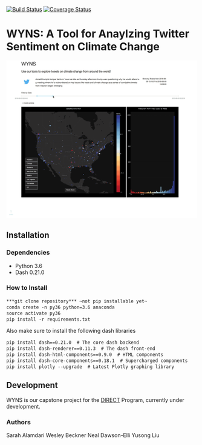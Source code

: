 [![Build Status](https://travis-ci.org/sarahalamdari/DIRECT_capstone.svg?branch=master)](https://travis-ci.org/sarahalamdari/DIRECT_capstone) [![Coverage Status](https://coveralls.io/repos/github/sarahalamdari/DIRECT_capstone/badge.svg?branch=master)](https://coveralls.io/github/sarahalamdari/DIRECT_capstone?branch=master)

# WYNS: A Tool for Anaylzing Twitter Sentiment on Climate Change

![Preview](docs/mapgif.gif)


## Installation 
### Dependencies 
- Python 3.6 
- Dash 0.21.0 

### How to Install 
```
***git clone repository*** ~not pip installable yet~ 
conda create -n py36 python=3.6 anaconda
source activate py36 
pip install -r requirements.txt 
```

Also make sure to install the following dash libraries 
```
pip install dash==0.21.0  # The core dash backend
pip install dash-renderer==0.11.3  # The dash front-end
pip install dash-html-components==0.9.0  # HTML components
pip install dash-core-components==0.18.1  # Supercharged components
pip install plotly --upgrade  # Latest Plotly graphing library
```

## Development 
WYNS is our capstone project for the [DIRECT](http://depts.washington.edu/uwdirect/) Program, currently under development. 


### Authors
Sarah Alamdari
Wesley Beckner
Neal Dawson-Elli
Yusong Liu

